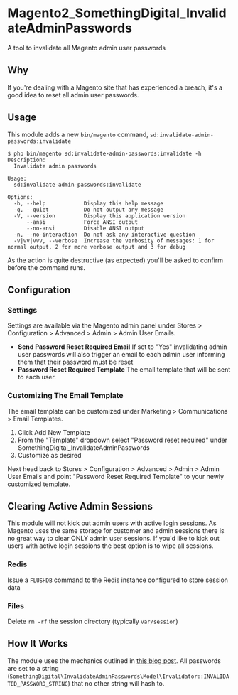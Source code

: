 # Magento2_SomethingDigital_InvalidateAdminPasswords

A tool to invalidate all Magento admin user passwords

## Why

If you're dealing with a Magento site that has experienced a breach, it's a good idea to reset all admin user passwords.

## Usage

This module adds a new `bin/magento` command, `sd:invalidate-admin-passwords:invalidate`

```
$ php bin/magento sd:invalidate-admin-passwords:invalidate -h
Description:
  Invalidate admin passwords

Usage:
  sd:invalidate-admin-passwords:invalidate

Options:
  -h, --help            Display this help message
  -q, --quiet           Do not output any message
  -V, --version         Display this application version
      --ansi            Force ANSI output
      --no-ansi         Disable ANSI output
  -n, --no-interaction  Do not ask any interactive question
  -v|vv|vvv, --verbose  Increase the verbosity of messages: 1 for normal output, 2 for more verbose output and 3 for debug
```

As the action is quite destructive (as expected) you'll be asked to confirm before the command runs.

## Configuration

### Settings

Settings are available via the Magento admin panel under Stores > Configuration > Advanced > Admin > Admin User Emails.

- **Send Password Reset Required Email** If set to "Yes" invalidating admin user passwords will also trigger an email to each admin user informing them that their password must be reset
- **Password Reset Required Template** The email template that will be sent to each user.

### Customizing The Email Template

The email template can be customized under Marketing > Communications > Email Templates.

1. Click Add New Template
2. From the "Template" dropdown select "Password reset required" under SomethingDigital_InvalidateAdminPasswords
3. Customize as desired

Next head back to Stores > Configuration > Advanced > Admin > Admin User Emails and point "Password Reset Required Template" to your newly customized template.

## Clearing Active Admin Sessions

This module will not kick out admin users with active login sessions. As Magento uses the same storage for customer and admin sessions there is no great way to clear ONLY admin user sessions. If you'd like to kick out users with active login sessions the best option is to wipe all sessions.

### Redis

Issue a `FLUSHDB` command to the Redis instance configured to store session data

### Files

Delete `rm -rf` the session directory (typically `var/session`) 

## How It Works

The module uses the mechanics outlined in [this blog post](https://maxchadwick.xyz/blog/invalidating-all-admin-passwords-in-magento). All passwords are set to a string (`SomethingDigital\InvalidateAdminPasswords\Model\Invalidator::INVALIDATED_PASSWORD_STRING`) that no other string will hash to.
